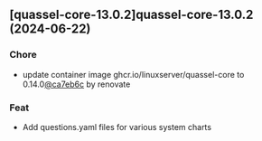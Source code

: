 

## [quassel-core-13.0.2]quassel-core-13.0.2 (2024-06-22)

### Chore



- update container image ghcr.io/linuxserver/quassel-core to 0.14.0[@ca7eb6c](https://github.com/ca7eb6c) by renovate

### Feat



- Add questions.yaml files for various system charts